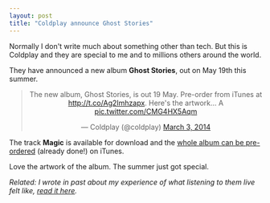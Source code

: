 ```yaml
---
layout: post
title: "Coldplay announce Ghost Stories"
---
```


Normally I don't write much about something other than tech. But this is Coldplay and they are special to me and to millions others around the world.

They have announced a new album **Ghost Stories**, out on May 19th this summer.

<center>
<blockquote class="twitter-tweet" lang="en"><p>The new album, Ghost Stories, is out 19 May. Pre-order from iTunes at <a href="http://t.co/Ag2Imhzapx">http://t.co/Ag2Imhzapx</a>. Here&#39;s the artwork… A <a href="http://t.co/CMG4HX5Aqm">pic.twitter.com/CMG4HX5Aqm</a></p>&mdash; Coldplay (@coldplay) <a href="https://twitter.com/coldplay/statuses/440402504996900864">March 3, 2014</a></blockquote>
<script async src="//platform.twitter.com/widgets.js" charset="utf-8"></script>
</center>

The track **Magic** is available for download and the [whole album can be pre-ordered](https://itunes.apple.com/in/album/ghost-stories/id829909653) (already done!) on iTunes.

Love the artwork of the album. The summer just got special.

*Related: I wrote in past about my experience of what listening to them live felt like, [read it here](http://hardik.co/2012/11/09/tunes-from-the-heavens/).*
